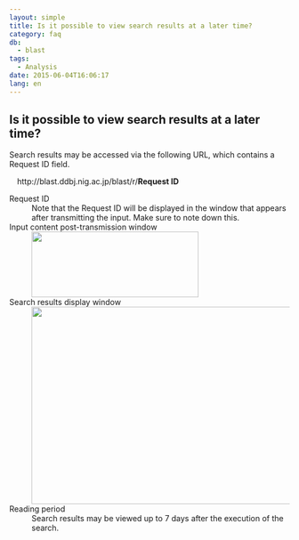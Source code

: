 ```yaml
---
layout: simple
title: Is it possible to view search results at a later time?
category: faq
db:
  - blast
tags: 
  - Analysis
date: 2015-06-04T16:06:17
lang: en
---
```


## Is it possible to view search results at a later time?

<html>
<dl class="d-triangle"><dt>Search results may be accessed via the following URL, which contains a Request ID field.</dt>
  <dd style="margin: 1em 1em">http://blast.ddbj.nig.ac.jp/blast/r/<b>Request ID</b></dd><dt>Request ID</dt>
  <dd>Note that the Request ID will be displayed in the window that appears after transmitting the input. Make sure to note down this.</dd><dt>Input content post-transmission window</dt>
  <dd><img src="{{ site.baseurl }}/assets/images/news/Request-ID-300x118.gif" alt="" title="Request ID" width="300" height="118" class="alignnone size-medium wp-image-20469"></dd><dt>Search results display window</dt>
  <dd><img src="{{ site.baseurl }}/assets/images/news/results.gif" alt="" title="results" width="541" height="355" class="alignnone size-full wp-image-20484"></dd><dt>Reading period</dt>
  <dd> Search results may be viewed up to 7 days after the execution of the search.</dd>
</dl>
</html>
